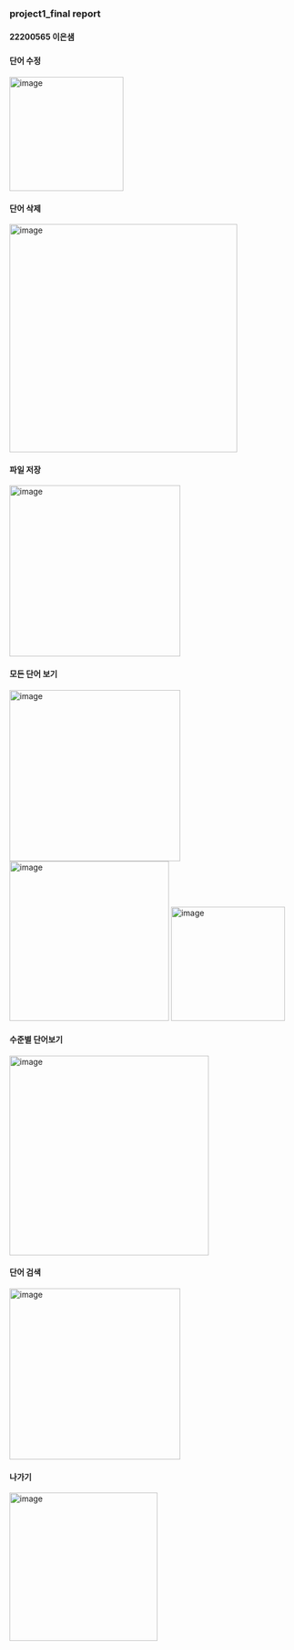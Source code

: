 ### project1_final report
#### 22200565 이은샘
### 

#### 단어 수정
<img width="200" alt="image" src=https://github.com/eunsaemsaem/PP_WordMaster/blob/master/screenshots/README2.md>


#### 단어 삭제
<img width="400" alt="image" src="C:\Users\sweee\Desktop\ㅅ2.png">


#### 파일 저장
<img width="300" alt="image" src="C:\Users\sweee\Desktop\ㅅ3.png">


#### 모든 단어 보기
<img width="300" alt="image" src="C:\Users\sweee\Desktop\ㅅ4.png">
<img width="280" alt="image" src="C:\Users\sweee\Desktop\ㅅ4.1.png">
<img width="200" alt="image" src="C:\Users\sweee\Desktop\ㅅ4.2.png">

#### 수준별 단어보기
<img width="350" alt="image" src="C:\Users\sweee\Desktop\ㅅ5.png">

#### 단어 검색
<img width="300" alt="image" src="C:\Users\sweee\Desktop\ㅅ6.png">

#### 나가기
<img width="260" alt="image" src="C:\Users\sweee\Desktop\ㅅ7.png">
